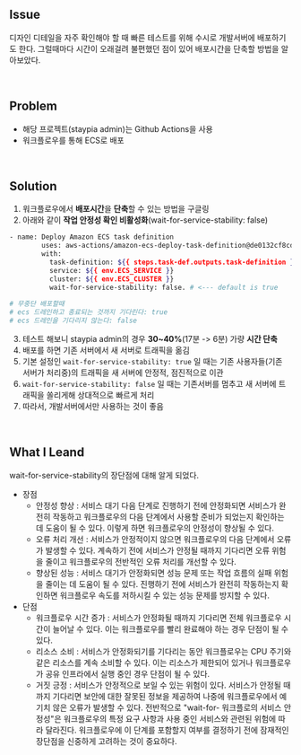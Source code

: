 ## Issue
디자인 디테일을 자주 확인해야 할 때 빠른 테스트를 위해 수시로 개발서버에 배포하기도 한다. 그럴때마다 시간이 오래걸려 불편했던 점이 있어 배포시간을 단축할 방법을 알아보았다.

<br>

## Problem
+ 해당 프로젝트(staypia admin)는 Github Actions을 사용
+ 워크플로우를 통해 ECS로 배포

<br>

## Solution
1. 워크플로우에서 **배포시간**을 **단축**할 수 있는 방법을 구글링
2. 아래와 같이 **작업 안정성 확인 비활성화**(wait-for-service-stability: false)
```bash
- name: Deploy Amazon ECS task definition
        uses: aws-actions/amazon-ecs-deploy-task-definition@de0132cf8cdedb79975c6d42b77eb7ea193cf28e
        with:
          task-definition: ${{ steps.task-def.outputs.task-definition }}
          service: ${{ env.ECS_SERVICE }}
          cluster: ${{ env.ECS_CLUSTER }}
          wait-for-service-stability: false. # <--- default is true
          
# 무중단 배포할때
# ecs 드레인하고 종료되는 것까지 기다린다: true
# ecs 드레인을 기다리지 않는다: false
```
3. 테스트 해보니 staypia admin의 경우 **30~40%**(17분 -> 6분) 가량 **시간 단축**
4. 배포를 하면 기존 서버에서 새 서버로 트래픽을 옮김
5. 기본 설정인 `wait-for-service-stability: true` 일 때는 기존 사용자들(기존 서버가 처리중)의 트래픽을 새 서버에 안정적, 점진적으로 이관
6. `wait-for-service-stability: false` 일 때는 기존서버를 멈추고 새 서버에 트래픽을 쏠리게해 상대적으로 빠르게 처리
7. 따라서, 개발서버에서만 사용하는 것이 좋음

<br>

## What I Leand
wait-for-service-stability의 장단점에 대해 알게 되었다.
+ 장점
  - 안정성 향상 : 서비스 대기 다음 단계로 진행하기 전에 안정화되면 서비스가 완전히 작동하고 워크플로우의 다음 단계에서 사용할 준비가 되었는지 확인하는 데 도움이 될 수 있다. 이렇게 하면 워크플로우의 안정성이 향상될 수 있다.
  - 오류 처리 개선 : 서비스가 안정적이지 않으면 워크플로우의 다음 단계에서 오류가 발생할 수 있다. 계속하기 전에 서비스가 안정될 때까지 기다리면 오류 위험을 줄이고 워크플로우의 전반적인 오류 처리를 개선할 수 있다.
  - 향상된 성능 : 서비스 대기가 안정화되면 성능 문제 또는 작업 흐름의 실패 위험을 줄이는 데 도움이 될 수 있다. 진행하기 전에 서비스가 완전히 작동하는지 확인하면 워크플로우 속도를 저하시킬 수 있는 성능 문제를 방지할 수 있다.
+ 단점
  - 워크플로우 시간 증가 : 서비스가 안정화될 때까지 기다리면 전체 워크플로우 시간이 늘어날 수 있다. 이는 워크플로우를 빨리 완료해야 하는 경우 단점이 될 수 있다.
  - 리소스 소비 : 서비스가 안정화되기를 기다리는 동안 워크플로우는 CPU 주기와 같은 리소스를 계속 소비할 수 있다. 이는 리소스가 제한되어 있거나 워크플로우가 공유 인프라에서 실행 중인 경우 단점이 될 수 있다.
  - 거짓 긍정 : 서비스가 안정적으로 보일 수 있는 위험이 있다. 서비스가 안정될 때까지 기다리면 보안에 대한 잘못된 정보을 제공하여 나중에 워크플로우에서 예기치 않은 오류가 발생할 수 있다.
전반적으로 "wait-for- 워크플로의 서비스 안정성"은 워크플로우의 특정 요구 사항과 사용 중인 서비스와 관련된 위험에 따라 달라진다. 워크플로우에 이 단계를 포함할지 여부를 결정하기 전에 잠재적인 장단점을 신중하게 고려하는 것이 중요하다.
